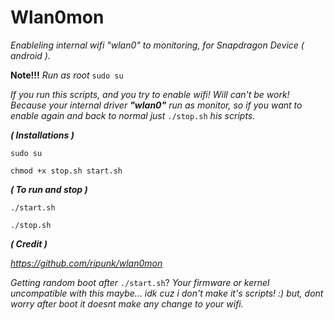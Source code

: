 # Wlan0mon
*Enableling internal wifi "wlan0" to monitoring,
for Snapdragon Device ( android ).*

**Note!!!**
*Run as root* ```sudo su```

*If you run this scripts, and you try to enable wifi! 
Will can't be work! 
Because your internal driver **"wlan0"** run as monitor, 
so if you want to enable again and back to normal 
just* ```./stop.sh``` *his scripts.*


***( Installations )***

 ```sudo su```

 ```chmod +x stop.sh start.sh```

***( To run and stop )***
 
 ```./start.sh```

 ```./stop.sh```


***( Credit )***

*https://github.com/ripunk/wlan0mon*


*Getting random boot after* ```./start.sh```?
*Your firmware or kernel uncompatible with this maybe...
idk cuz i don't make it's scripts! :)* 
*but, dont worry after boot it doesnt make any change to your wifi.*
